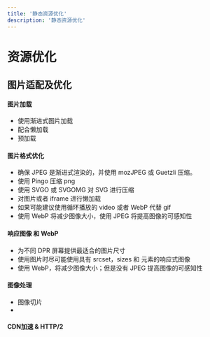 ```yaml
---
title: '静态资源优化'
description: '静态资源优化'
---
```


# 资源优化




## 图片适配及优化


#### 图片加载
  - 使用渐进式图片加载
  - 配合懒加载
  - 预加载


#### 图片格式优化
  - 确保 JPEG 是渐进式渲染的，并使用 mozJPEG 或 Guetzli 压缩。
  - 使用 Pingo 压缩 png
  - 使用 SVGO 或 SVGOMG 对 SVG 进行压缩
  - 对图片或者 iframe 进行懒加载
  - 如果可能建议使用循环播放的 video 或者 WebP 代替 gif
  - 使用 WebP 将减少图像大小，使用 JPEG 将提高图像的可感知性


#### 响应图像 和 WebP
  - 为不同 DPR 屏幕提供最适合的图片尺寸
  - 使用图片时尽可能使用具有 srcset，sizes 和 <picture> 元素的响应式图像
  - 使用 WebP，将减少图像大小；但是没有 JPEG 提高图像的可感知性


#### 图像处理
  - 图像切片
  - 


#### CDN加速 & HTTP/2

